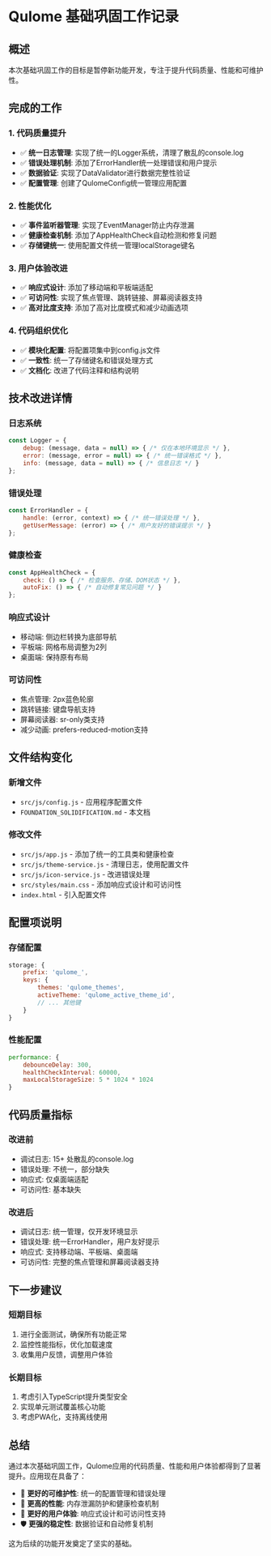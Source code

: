 # Qulome 基础巩固工作记录

## 概述
本次基础巩固工作的目标是暂停新功能开发，专注于提升代码质量、性能和可维护性。

## 完成的工作

### 1. 代码质量提升
- ✅ **统一日志管理**: 实现了统一的Logger系统，清理了散乱的console.log
- ✅ **错误处理机制**: 添加了ErrorHandler统一处理错误和用户提示
- ✅ **数据验证**: 实现了DataValidator进行数据完整性验证
- ✅ **配置管理**: 创建了QulomeConfig统一管理应用配置

### 2. 性能优化
- ✅ **事件监听器管理**: 实现了EventManager防止内存泄漏
- ✅ **健康检查机制**: 添加了AppHealthCheck自动检测和修复问题
- ✅ **存储键统一**: 使用配置文件统一管理localStorage键名

### 3. 用户体验改进
- ✅ **响应式设计**: 添加了移动端和平板端适配
- ✅ **可访问性**: 实现了焦点管理、跳转链接、屏幕阅读器支持
- ✅ **高对比度支持**: 添加了高对比度模式和减少动画选项

### 4. 代码组织优化
- ✅ **模块化配置**: 将配置项集中到config.js文件
- ✅ **一致性**: 统一了存储键名和错误处理方式
- ✅ **文档化**: 改进了代码注释和结构说明

## 技术改进详情

### 日志系统
```javascript
const Logger = {
    debug: (message, data = null) => { /* 仅在本地环境显示 */ },
    error: (message, error = null) => { /* 统一错误格式 */ },
    info: (message, data = null) => { /* 信息日志 */ }
};
```

### 错误处理
```javascript
const ErrorHandler = {
    handle: (error, context) => { /* 统一错误处理 */ },
    getUserMessage: (error) => { /* 用户友好的错误提示 */ }
};
```

### 健康检查
```javascript
const AppHealthCheck = {
    check: () => { /* 检查服务、存储、DOM状态 */ },
    autoFix: () => { /* 自动修复常见问题 */ }
};
```

### 响应式设计
- 移动端: 侧边栏转换为底部导航
- 平板端: 网格布局调整为2列
- 桌面端: 保持原有布局

### 可访问性
- 焦点管理: 2px蓝色轮廓
- 跳转链接: 键盘导航支持
- 屏幕阅读器: sr-only类支持
- 减少动画: prefers-reduced-motion支持

## 文件结构变化

### 新增文件
- `src/js/config.js` - 应用程序配置文件
- `FOUNDATION_SOLIDIFICATION.md` - 本文档

### 修改文件
- `src/js/app.js` - 添加了统一的工具类和健康检查
- `src/js/theme-service.js` - 清理日志，使用配置文件
- `src/js/icon-service.js` - 改进错误处理
- `src/styles/main.css` - 添加响应式设计和可访问性
- `index.html` - 引入配置文件

## 配置项说明

### 存储配置
```javascript
storage: {
    prefix: 'qulome_',
    keys: {
        themes: 'qulome_themes',
        activeTheme: 'qulome_active_theme_id',
        // ... 其他键
    }
}
```

### 性能配置
```javascript
performance: {
    debounceDelay: 300,
    healthCheckInterval: 60000,
    maxLocalStorageSize: 5 * 1024 * 1024
}
```

## 代码质量指标

### 改进前
- 调试日志: 15+ 处散乱的console.log
- 错误处理: 不统一，部分缺失
- 响应式: 仅桌面端适配
- 可访问性: 基本缺失

### 改进后
- 调试日志: 统一管理，仅开发环境显示
- 错误处理: 统一ErrorHandler，用户友好提示
- 响应式: 支持移动端、平板端、桌面端
- 可访问性: 完整的焦点管理和屏幕阅读器支持

## 下一步建议

### 短期目标
1. 进行全面测试，确保所有功能正常
2. 监控性能指标，优化加载速度
3. 收集用户反馈，调整用户体验

### 长期目标
1. 考虑引入TypeScript提升类型安全
2. 实现单元测试覆盖核心功能
3. 考虑PWA化，支持离线使用

## 总结

通过本次基础巩固工作，Qulome应用的代码质量、性能和用户体验都得到了显著提升。应用现在具备了：

- 🔧 **更好的可维护性**: 统一的配置管理和错误处理
- 🚀 **更高的性能**: 内存泄漏防护和健康检查机制  
- 📱 **更好的用户体验**: 响应式设计和可访问性支持
- 🛡️ **更强的稳定性**: 数据验证和自动修复机制

这为后续的功能开发奠定了坚实的基础。 
